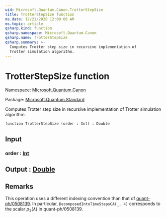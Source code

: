 ```yaml
---
uid: Microsoft.Quantum.Canon.TrotterStepSize
title: TrotterStepSize function
ms.date: 12/21/2020 12:00:00 AM
ms.topic: article
qsharp.kind: function
qsharp.namespace: Microsoft.Quantum.Canon
qsharp.name: TrotterStepSize
qsharp.summary: >-
  Computes Trotter step size in recursive implementation of
  Trotter simulation algorithm.
---
```


# TrotterStepSize function

Namespace: [Microsoft.Quantum.Canon](xref:Microsoft.Quantum.Canon)

Package: [Microsoft.Quantum.Standard](https://nuget.org/packages/Microsoft.Quantum.Standard)


Computes Trotter step size in recursive implementation ofTrotter simulation algorithm.

```qsharp
function TrotterStepSize (order : Int) : Double
```


## Input

### order : [Int](xref:microsoft.quantum.lang-ref.int)





## Output : [Double](xref:microsoft.quantum.lang-ref.double)



## Remarks

This operation uses a different indexing convention than that of[quant-ph/0508139](https://arxiv.org/abs/quant-ph/0508139). Inparticular, `DecomposedIntoTimeStepsCA(_, 4)` corresponds to thescalar $p_2(\lambda)$ in quant-ph/0508139.